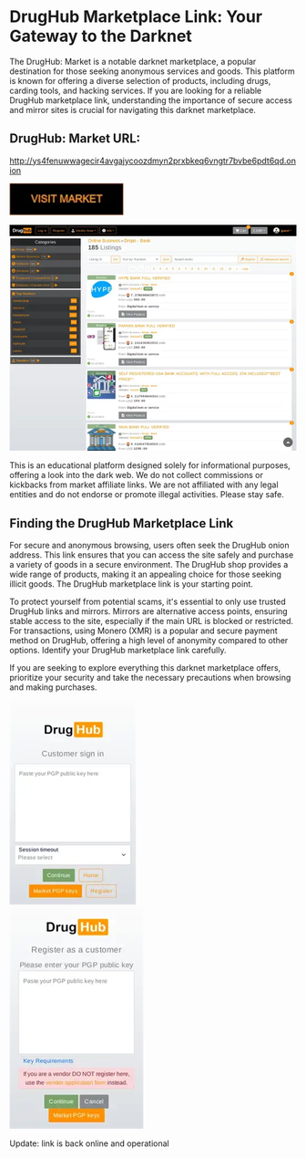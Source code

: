 # DrugHub Marketplace Link: Your Gateway to the Darknet

The DrugHub: Market is a notable darknet marketplace, a popular destination for those seeking anonymous services and goods. This platform is known for offering a diverse selection of products, including drugs, carding tools, and hacking services. If you are looking for a reliable DrugHub marketplace link, understanding the importance of secure access and mirror sites is crucial for navigating this darknet marketplace.

## DrugHub: Market URL:

http://ys4fenuwwagecir4avgajycoozdmyn2prxbkeq6vngtr7bvbe6pdt6qd.onion

[<img src="/archive/tools.webp" width="200">](http://ys4fenuwwagecir4avgajycoozdmyn2prxbkeq6vngtr7bvbe6pdt6qd.onion)


<a href="http://ys4fenuwwagecir4avgajycoozdmyn2prxbkeq6vngtr7bvbe6pdt6qd.onion"><img src="/archive/quarter.webp" alt="image" style="max-width: 100%;"><a>

This is an educational platform designed solely for informational purposes, offering a look into the dark web. We do not collect commissions or kickbacks from market affiliate links. We are not affiliated with any legal entities and do not endorse or promote illegal activities. Please stay safe.

## Finding the DrugHub Marketplace Link

For secure and anonymous browsing, users often seek the DrugHub onion address. This link ensures that you can access the site safely and purchase a variety of goods in a secure environment. The DrugHub shop provides a wide range of products, making it an appealing choice for those seeking illicit goods. The DrugHub marketplace link is your starting point.

To protect yourself from potential scams, it's essential to only use trusted DrugHub links and mirrors. Mirrors are alternative access points, ensuring stable access to the site, especially if the main URL is blocked or restricted. For transactions, using Monero (XMR) is a popular and secure payment method on DrugHub, offering a high level of anonymity compared to other options. Identify your DrugHub marketplace link carefully.

If you are seeking to explore everything this darknet marketplace offers, prioritize your security and take the necessary precautions when browsing and making purchases.


<a href="http://ys4fenuwwagecir4avgajycoozdmyn2prxbkeq6vngtr7bvbe6pdt6qd.onion"><img src="/archive/basic.webp" alt="image" style="max-width: 100%;"><a>  
<a href="http://ys4fenuwwagecir4avgajycoozdmyn2prxbkeq6vngtr7bvbe6pdt6qd.onion"><img src="/archive/trace.webp" alt="image" style="max-width: 100%;"><a>







Update: link is back online and operational